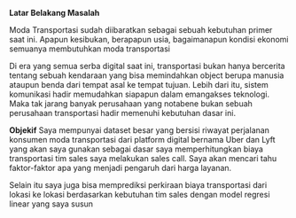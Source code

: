 **Latar Belakang Masalah**

Moda Transportasi sudah diibaratkan sebagai sebuah kebutuhan primer saat ini. Apapun kesibukan, berapapun usia, bagaimanapun kondisi ekonomi semuanya membutuhkan moda transportasi

Di era yang semua serba digital saat ini, transportasi bukan hanya bercerita tentang sebuah kendaraan yang bisa memindahkan object berupa manusia ataupun benda dari tempat asal ke tempat tujuan. Lebih dari itu, sistem komunikasi hadir memudahkan siapapun dalam emangakses teknologi. Maka tak jarang banyak perusahaan yang notabene bukan sebuah perusahaan transportasi hadir memenuhi kebutuhan dasar ini.

**Objekif**
Saya mempunyai dataset besar yang bersisi riwayat perjalanan konsumen moda transportasi dari platform digital bernama Uber dan Lyft yang akan saya gunakan sebagai dasar saya memperhitungkan biaya transportasi tim sales saya melakukan sales call. Saya akan mencari tahu faktor-faktor apa yang menjadi pengaruh dari harga layanan.

Selain itu saya juga bisa memprediksi perkiraan biaya transportasi dari lokasi ke lokasi berdasarkan kebutuhan tim sales dengan model regresi linear yang saya susun
